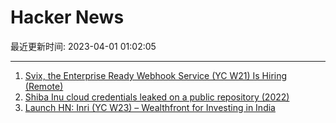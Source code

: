 # Hacker News

最近更新时间: 2023-04-01 01:02:05

--- 
1. [Svix, the Enterprise Ready Webhook Service (YC W21) Is Hiring (Remote)](https://www.svix.com/careers/) 
2. [Shiba Inu cloud credentials leaked on a public repository (2022)](https://blog.pingsafe.com/shiba-inu-cloud-credentials-leaked-in-a-major-security-breach-394ad54382c1) 
3. [Launch HN: Inri (YC W23) – Wealthfront for Investing in India](https://news.ycombinator.com/item?id=35389110) 
